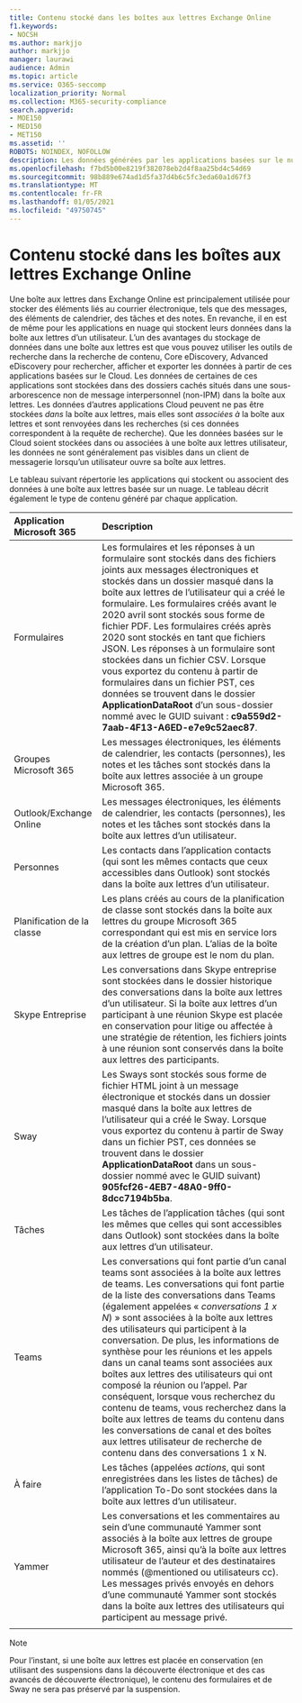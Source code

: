 ```yaml
---
title: Contenu stocké dans les boîtes aux lettres Exchange Online
f1.keywords:
- NOCSH
ms.author: markjjo
author: markjjo
manager: laurawi
audience: Admin
ms.topic: article
ms.service: O365-seccomp
localization_priority: Normal
ms.collection: M365-security-compliance
search.appverid:
- MOE150
- MED150
- MET150
ms.assetid: ''
ROBOTS: NOINDEX, NOFOLLOW
description: Les données générées par les applications basées sur le nuage dans Microsoft 365 sont stockées ou associées à la boîte aux lettres Exchange Online d’un utilisateur.
ms.openlocfilehash: f7bd5b00e8219f382078eb2d4f8aa25bd4c54d69
ms.sourcegitcommit: 98b889e674ad1d5fa37d4b6c5fc3eda60a1d67f3
ms.translationtype: MT
ms.contentlocale: fr-FR
ms.lasthandoff: 01/05/2021
ms.locfileid: "49750745"
---
```

# <a name="content-stored-in-exchange-online-mailboxes"></a>Contenu stocké dans les boîtes aux lettres Exchange Online

Une boîte aux lettres dans Exchange Online est principalement utilisée pour stocker des éléments liés au courrier électronique, tels que des messages, des éléments de calendrier, des tâches et des notes. En revanche, il en est de même pour les applications en nuage qui stockent leurs données dans la boîte aux lettres d’un utilisateur. L’un des avantages du stockage de données dans une boîte aux lettres est que vous pouvez utiliser les outils de recherche dans la recherche de contenu, Core eDiscovery, Advanced eDiscovery pour rechercher, afficher et exporter les données à partir de ces applications basées sur le Cloud. Les données de certaines de ces applications sont stockées dans des dossiers cachés situés dans une sous-arborescence non de message interpersonnel (non-IPM) dans la boîte aux lettres. Les données d’autres applications Cloud peuvent ne pas être stockées _dans_ la boîte aux lettres, mais elles sont _associées à_ la boîte aux lettres et sont renvoyées dans les recherches (si ces données correspondent à la requête de recherche). Que les données basées sur le Cloud soient stockées dans ou associées à une boîte aux lettres utilisateur, les données ne sont généralement pas visibles dans un client de messagerie lorsqu’un utilisateur ouvre sa boîte aux lettres.

Le tableau suivant répertorie les applications qui stockent ou associent des données à une boîte aux lettres basée sur un nuage. Le tableau décrit également le type de contenu généré par chaque application.

|Application Microsoft 365|Description|
|:---------|:---------|
|Formulaires|Les formulaires et les réponses à un formulaire sont stockés dans des fichiers joints aux messages électroniques et stockés dans un dossier masqué dans la boîte aux lettres de l’utilisateur qui a créé le formulaire. Les formulaires créés avant le 2020 avril sont stockés sous forme de fichier PDF. Les formulaires créés après 2020 sont stockés en tant que fichiers JSON.  Les réponses à un formulaire sont stockées dans un fichier CSV. Lorsque vous exportez du contenu à partir de formulaires dans un fichier PST, ces données se trouvent dans le dossier **ApplicationDataRoot** d’un sous-dossier nommé avec le GUID suivant : **c9a559d2-7aab-4F13-A6ED-e7e9c52aec87**.|
|Groupes Microsoft 365|Les messages électroniques, les éléments de calendrier, les contacts (personnes), les notes et les tâches sont stockés dans la boîte aux lettres associée à un groupe Microsoft 365.|
|Outlook/Exchange Online|Les messages électroniques, les éléments de calendrier, les contacts (personnes), les notes et les tâches sont stockés dans la boîte aux lettres d’un utilisateur.|
|Personnes|Les contacts dans l’application contacts (qui sont les mêmes contacts que ceux accessibles dans Outlook) sont stockés dans la boîte aux lettres d’un utilisateur.|
|Planification de la classe|Les plans créés au cours de la planification de classe sont stockés dans la boîte aux lettres du groupe Microsoft 365 correspondant qui est mis en service lors de la création d’un plan. L’alias de la boîte aux lettres de groupe est le nom du plan.|
|Skype Entreprise|Les conversations dans Skype entreprise sont stockées dans le dossier historique des conversations dans la boîte aux lettres d’un utilisateur. Si la boîte aux lettres d’un participant à une réunion Skype est placée en conservation pour litige ou affectée à une stratégie de rétention, les fichiers joints à une réunion sont conservés dans la boîte aux lettres des participants.|
|Sway|Les Sways sont stockés sous forme de fichier HTML joint à un message électronique et stockés dans un dossier masqué dans la boîte aux lettres de l’utilisateur qui a créé le Sway. Lorsque vous exportez du contenu à partir de Sway dans un fichier PST, ces données se trouvent dans le dossier **ApplicationDataRoot** dans un sous-dossier nommé avec le GUID suivant) **905fcf26-4EB7-48A0-9ff0-8dcc7194b5ba**.|
|Tâches|Les tâches de l’application tâches (qui sont les mêmes que celles qui sont accessibles dans Outlook) sont stockées dans la boîte aux lettres d’un utilisateur.|
|Teams|Les conversations qui font partie d’un canal teams sont associées à la boîte aux lettres de teams. Les conversations qui font partie de la liste des conversations dans Teams (également appelées « *conversations 1 x N*) » sont associées à la boîte aux lettres des utilisateurs qui participent à la conversation. De plus, les informations de synthèse pour les réunions et les appels dans un canal teams sont associées aux boîtes aux lettres des utilisateurs qui ont composé la réunion ou l’appel. Par conséquent, lorsque vous recherchez du contenu de teams, vous recherchez dans la boîte aux lettres de teams du contenu dans les conversations de canal et des boîtes aux lettres utilisateur de recherche de contenu dans des conversations 1 x N.| 
|À faire|Les tâches (appelées *actions*, qui sont enregistrées dans les listes de tâches) de l’application To-Do sont stockées dans la boîte aux lettres d’un utilisateur.|
|Yammer|Les conversations et les commentaires au sein d’une communauté Yammer sont associés à la boîte aux lettres de groupe Microsoft 365, ainsi qu’à la boîte aux lettres utilisateur de l’auteur et des destinataires nommés (@mentioned ou utilisateurs cc). Les messages privés envoyés en dehors d’une communauté Yammer sont stockés dans la boîte aux lettres des utilisateurs qui participent au message privé.|  
||||

> [!NOTE]
> Pour l’instant, si une boîte aux lettres est placée en conservation (en utilisant des suspensions dans la découverte électronique et des cas avancés de découverte électronique), le contenu des formulaires et de Sway ne sera pas préservé par la suspension. 
